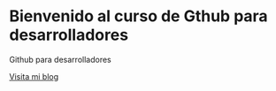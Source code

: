 # Bienvenido al curso de Gthub para desarrolladores
Github para desarrolladores

[Visita mi blog](https://www.google.com)
